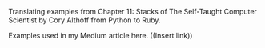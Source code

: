 Translating examples from Chapter 11: Stacks of The Self-Taught Computer Scientist by Cory Althoff from Python to Ruby.

Examples used in my Medium article here.
((Insert link))